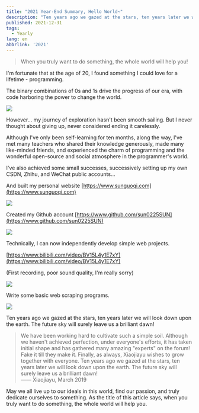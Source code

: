 ```yaml
---
title: "2021 Year-End Summary, Hello World~"
description: "Ten years ago we gazed at the stars, ten years later we will look down upon the earth!"
published: 2021-12-31
tags:
  - Yearly
lang: en
abbrlink: '2021'
---
```


> When you truly want to do something, the whole world will help you!

I'm fortunate that at the age of 20, I found something I could love for a lifetime - programming.

The binary combinations of 0s and 1s drive the progress of our era, with code harboring the power to change the world.

<img src="https://assets.guoqi.dev/images/202311250201465.webp" />

However... my journey of exploration hasn't been smooth sailing. But I never thought about giving up, never considered ending it carelessly.

Although I've only been self-learning for ten months, along the way, I've met many teachers who shared their knowledge generously, made many like-minded friends, and experienced the charm of programming and the wonderful open-source and social atmosphere in the programmer's world.

I've also achieved some small successes, successively setting up my own CSDN, Zhihu, and WeChat public accounts...

And built my personal website [https://www.sunguoqi.com](https://www.sunguoqi.com)

<img src="https://assets.guoqi.dev/images/202311250202121.webp"/>

Created my Github account [https://www.github.com/sun0225SUN](https://www.github.com/sun0225SUN)

<img src="https://assets.guoqi.dev/images/202311250202091.webp" />

Technically, I can now independently develop simple web projects.

[https://www.bilibili.com/video/BV15L4y1E7xY](https://www.bilibili.com/video/BV15L4y1E7xY)

(First recording, poor sound quality, I'm really sorry)

<img src="https://assets.guoqi.dev/images/202311250202778.webp" />

Write some basic web scraping programs.

<img src="https://assets.guoqi.dev/images/202311250203334.webp" />

Ten years ago we gazed at the stars, ten years later we will look down upon the earth. The future sky will surely leave us a brilliant dawn!

> We have been working hard to cultivate such a simple soil. Although we haven't achieved perfection, under everyone's efforts, it has taken initial shape and has gathered many amazing "experts" on the forum!
> Fake it till they make it.
> Finally, as always, Xiaojiayu wishes to grow together with everyone. Ten years ago we gazed at the stars, ten years later we will look down upon the earth. The future sky will surely leave us a brilliant dawn!<br> —— Xiaojiayu, March 2019

May we all live up to our ideals in this world, find our passion, and truly dedicate ourselves to something. As the title of this article says, when you truly want to do something, the whole world will help you.
